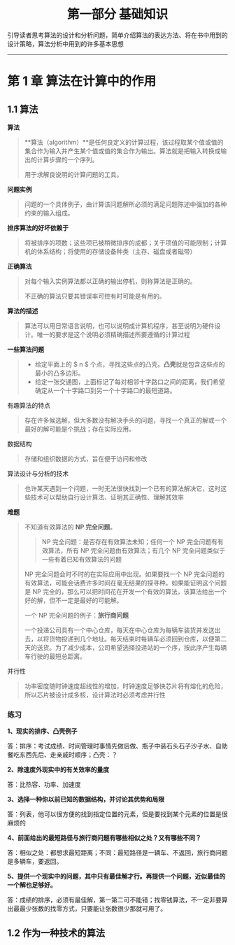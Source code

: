 <h1 align="center">第一部分 基础知识</h1>

引导读者思考算法的设计和分析问题，简单介绍算法的表达方法、将在书中用到的设计策略，算法分析中用到的许多基本思想

---

# 第 1 章 算法在计算中的作用

## 1.1 算法

**算法**

> **算法（algorithm）**是任何良定义的计算过程，该过程取某个值或值的集合作为输入并产生某个值或值的集合作为输出。算法就是把输入转换成输出的计算步骤的一个序列。
> 
> 用于求解良说明的计算问题的工具。

**问题实例**

> 问题的一个具体例子，由计算该问题解所必须的满足问题陈述中强加的各种约束的输入组成。

**排序算法的好坏依赖于**

> 将被排序的项数；这些项已被稍微排序的成都；关于项值的可能限制；计算机的体系结构；将使用的存储设备种类（主存、磁盘或者磁带）

**正确算法**

> 对每个输入实例算法都以正确的输出停机，则称算法是正确的。
> 
> 不正确的算法只要其错误率可控有时可能是有用的。

**算法的描述**

> 算法可以用日常语言说明，也可以说明成计算机程序，甚至说明为硬件设计。唯一的要求是这个说明必须精确描述所要遵循的计算过程

**一些算法问题**

> - 给定平面上的 $ n $ 个点，寻找这些点的凸壳。**凸壳**就是包含这些点的最小的凸多边形。
> - 给定一张交通图，上面标记了每对相邻十字路口之间的距离，我们希望确定从一个十字路口到另一个十字路口的最短道路。

有趣算法的特点

> 存在许多候选解，但大多数没有解决手头的问题，寻找一个真正的解或一个最好的解可能是个挑战；存在实际应用。

数据结构

> 存储和组织数据的方式，旨在便于访问和修改

算法设计与分析的技术

> 也许某天遇到一个问题，一时无法很快找到一个已有的算法解决它，这时这些技术可以帮助自行设计算法、证明其正确性、理解其效率

**难题**

> 不知道有效算法的 **NP 完全问题**。
> 
> > NP 完全问题：是否存在有效算法未知；任何一个 NP 完全问题有有效算法，所有 NP 完全问题由有效算法；有几个 NP 完全问题类似于一些有着已知有效算法的问题
> 
> NP 完全问题会时不时的在实际应用中出现。如果要找一个 NP 完全问题的有效算法，可能会话费许多时间在毫无结果的探寻种。如果能证明这个问题是 NP 完全的，那么可以把时间花在开发一个有效的算法，该算法给出一个好的解，但不一定是最好的可能解。
> 
> 一个 NP 完全问题的例子：**旅行商问题**
> 
> 一个投递公司具有一个中心仓库，每天在中心仓库为每辆车装货并发送出去，以将货物投递到几个地址。每天结束时每辆车必须回到仓库，以便第二天的送货。为了减少成本，公司希望选择投递站的一个序，按此序产生每辆车行驶的最短总距离。

并行性

> 功率密度随时钟速度超线性的增加，时钟速度足够快芯片将有熔化的危险，所以芯片被设计成多核，设计算法时必须考虑并行性

### 练习

**1、现实的排序、凸壳例子**

答：排序：考试成绩、时间管理时事情先做后做、瓶子中装石头石子沙子水、自助餐吃东西先后、走亲戚时顺序；凸壳：？

**2、除速度外现实中的有关效率的量度**

答：比热容、功率、加速度

**3、选择一种你以前已知的数据结构，并讨论其优势和局限**

答：列表，他可以很方便的找到指定位置的元素，但是要找到某个元素的位置是很麻烦的

**4、前面给出的最短路径与旅行商问题有哪些相似之处？又有哪些不同？**

答：相似之处：都想求最短距离；不同：最短路径是一辆车、不返回，旅行商问题是多辆车，要返回。

**5、提供一个现实中的问题，其中只有最佳解才行。再提供一个问题，近似最佳的一个解也足够好。**

答：成绩的排序，必须有最佳解，第一第二可不能错；找零钱算法，不一定非要算出最最少张数的找零方式，只要能让张数很少那就可用了。

## 1.2 作为一种技术的算法
